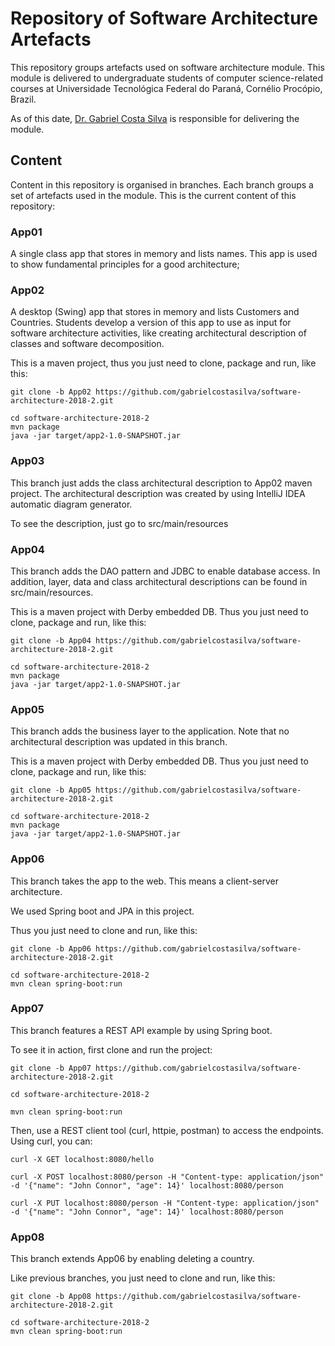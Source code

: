 # Repository of Software Architecture Artefacts

This repository groups artefacts used on software architecture module. This module is delivered to undergraduate students of computer science-related courses at Universidade Tecnológica Federal do Paraná, Cornélio Procópio, Brazil.  

As of this date, [Dr. Gabriel Costa Silva](http://gabrielcosta.utfpr.site) is responsible for delivering the module.

## Content

Content in this repository is organised in branches. Each branch groups a set of artefacts used in the module. This is the current content of this repository:

### App01
A single class app that stores in memory and lists names. This app is used to show fundamental principles for a good architecture;

### App02 
A desktop (Swing) app that stores in memory and lists Customers and Countries. Students develop a version of this app to use as input for software architecture activities, like creating architectural description of classes and software decomposition.

This is a maven project, thus you just need to clone, package and run, like this:

```
git clone -b App02 https://github.com/gabrielcostasilva/software-architecture-2018-2.git

cd software-architecture-2018-2
mvn package
java -jar target/app2-1.0-SNAPSHOT.jar
```

### App03
This branch just adds the class architectural description to App02 maven project. The architectural description was created by using IntelliJ IDEA automatic diagram generator. 

To see the description, just go to src/main/resources

### App04
This branch adds the DAO pattern and JDBC to enable database access. In addition, layer, data and class architectural descriptions can be found in src/main/resources.

This is a maven project with Derby embedded DB. Thus you just need to clone, package and run, like this:

```
git clone -b App04 https://github.com/gabrielcostasilva/software-architecture-2018-2.git

cd software-architecture-2018-2
mvn package
java -jar target/app2-1.0-SNAPSHOT.jar
```

### App05
This branch adds the business layer to the application. Note that no architectural description was updated in this branch.

This is a maven project with Derby embedded DB. Thus you just need to clone, package and run, like this:

```
git clone -b App05 https://github.com/gabrielcostasilva/software-architecture-2018-2.git

cd software-architecture-2018-2
mvn package
java -jar target/app2-1.0-SNAPSHOT.jar
```

### App06
This branch takes the app to the web. This means a client-server architecture.

We used Spring boot and JPA in this project.

Thus you just need to clone and run, like this:

```
git clone -b App06 https://github.com/gabrielcostasilva/software-architecture-2018-2.git

cd software-architecture-2018-2
mvn clean spring-boot:run
```

### App07

This branch features a REST API example by using Spring boot.

To see it in action, first clone and run the project:

```
git clone -b App07 https://github.com/gabrielcostasilva/software-architecture-2018-2.git

cd software-architecture-2018-2

mvn clean spring-boot:run
```

Then, use a REST client tool (curl, httpie, postman) to access the endpoints. Using curl, you can:

```
curl -X GET localhost:8080/hello

curl -X POST localhost:8080/person -H "Content-type: application/json" -d '{"name": "John Connor", "age": 14}' localhost:8080/person

curl -X PUT localhost:8080/person -H "Content-type: application/json" -d '{"name": "John Connor", "age": 14}' localhost:8080/person
```

### App08

This branch extends App06 by enabling deleting a country.

Like previous branches, you just need to clone and run, like this:

```
git clone -b App08 https://github.com/gabrielcostasilva/software-architecture-2018-2.git

cd software-architecture-2018-2
mvn clean spring-boot:run
```